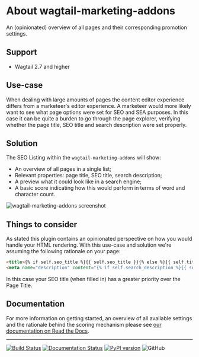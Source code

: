 # About wagtail-marketing-addons

An (opinionated) overview of all pages and their corresponding promotion settings.

## Support

* Wagtail 2.7 and higher

## Use-case

When dealing with large amounts of pages the content editor experience differs from a marketeer's editor experience. A marketeer would more likely want to see what page options were set for SEO and SEA purposes. In this case it can be quite a burden to go through the page explorer, verifying whether the page title, SEO title and search description were set properly.

## Solution

The SEO Listing within the `wagtail-marketing-addons` will show: 

* An overview of all pages in a single list;
* Relevant properties: page title, SEO title, search description;
* A preview what it could look like in a search engine;
* A basic score indicating how this would perform in terms of word and character count.

![wagtail-marketing-addons screenshot](https://raw.githubusercontent.com/LUKKIEN/wagtail-marketing-addons/master/.github/overview.jpg)

## Things to consider

As stated this plugin contains an opinionated perspective on how you would handle your HTML rendering. With this use-case and solution we're assuming the following rationale on your page:

```html
<title>{% if self.seo_title %}{{ self.seo_title }}{% else %}{{ self.title }}{% endif %} | Your Site</title>
<meta name="description" content="{% if self.search_description %}{{ self.search_description }}{% endif %}">
```

In this case your SEO title (when filled in) has a greater priority over the Page Title.

## Documentation

For more information on getting started, an overview of all available settings and the rationale behind the scoring mechanism please see [our documentation on Read the Docs](https://wagtail-marketing-addons.readthedocs.io).

---

[![Build Status](https://github.com/LUKKIEN/wagtail-marketing-addons/workflows/test/badge.svg)](https://github.com/LUKKIEN/wagtail-marketing-addons/actions?query=workflow%3Atest)
[![Documentation Status](https://readthedocs.org/projects/wagtail-marketing-addons/badge/?version=latest)](https://wagtail-marketing-addons.readthedocs.io/en/latest/?badge=latest)
[![PyPI version](https://badge.fury.io/py/wagtail-marketing-addons.svg)](https://badge.fury.io/py/wagtail-marketing-addons)
![GitHub](https://img.shields.io/github/license/lukkien/wagtail-marketing-addons.svg)

